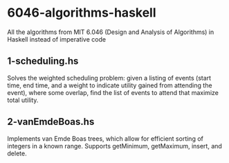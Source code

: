 6046-algorithms-haskell
=======================

All the algorithms from MIT 6.046 (Design and Analysis of Algorithms) in Haskell instead of imperative code

1-scheduling.hs
---------------

Solves the weighted scheduling problem: given a listing of events (start time, end time, and a weight to indicate utility gained from attending the event), where some overlap, find the list of events to attend that maximize total utility.

2-vanEmdeBoas.hs
----------------

Implements van Emde Boas trees, which allow for efficient sorting of integers in a known range. Supports getMinimum, getMaximum, insert, and delete.
